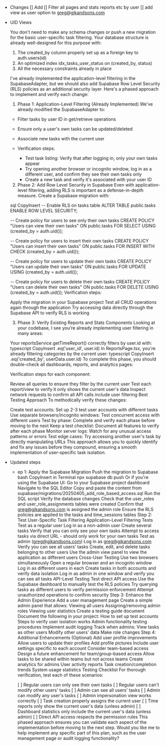 - Changes
    [] Add 
    [] Filter all pages and stats reports etc by user
    [] add view as user option to greg@gjkandsons.com


- UID Views

    You don't need to make any schema changes or push a new migration for the basic user-specific task filtering. Your database structure is already well-designed for this purpose with:

    1. The created_by column properly set up as a foreign key to auth.users(id)
    2. An optimized index idx_tasks_user_status on (created_by, status)
    3. All the necessary constraints already in place
    
    I've already implemented the application-level filtering in the SupabaseAdapter, but we should also add Supabase Row Level Security (RLS) policies as an additional security layer. Here's a phased approach to implement and verify each change:

    1. Phase 1: Application-Level Filtering (Already Implemented)
    We've already modified the SupabaseAdapter to:

    - Filter tasks by user ID in get/retrieve operations
    - Ensure only a user's own tasks can be updated/deleted
    - Associate new tasks with the current user
    
    - Verification steps:

        - Test task listing: Verify that after logging in, only your own tasks appear
        - Try opening another browser or incognito window, log in as a different user, and confirm they see their own tasks only
        - Create a new task and verify it's associated with your user ID

    2. Phase 2: Add Row Level Security in Supabase
    Even with application-level filtering, adding RLS is important as a defense-in-depth measure. Create a Supabase migration with:

    sql
    CopyInsert
    -- Enable RLS on tasks table
    ALTER TABLE public.tasks ENABLE ROW LEVEL SECURITY;

    -- Create policy for users to see only their own tasks
    CREATE POLICY "Users can view their own tasks" 
    ON public.tasks FOR SELECT 
    USING (created_by = auth.uid());

    -- Create policy for users to insert their own tasks
    CREATE POLICY "Users can insert their own tasks" 
    ON public.tasks FOR INSERT 
    WITH CHECK (created_by = auth.uid());

    -- Create policy for users to update their own tasks
    CREATE POLICY "Users can update their own tasks" 
    ON public.tasks FOR UPDATE 
    USING (created_by = auth.uid());

    -- Create policy for users to delete their own tasks
    CREATE POLICY "Users can delete their own tasks" 
    ON public.tasks FOR DELETE 
    USING (created_by = auth.uid());
    Verification steps:

    Apply the migration in your Supabase project
    Test all CRUD operations again through the application
    Try accessing data directly through the Supabase API to verify RLS is working

    3. Phase 3: Verify Existing Reports and Stats Components
    Looking at your codebase, I see you're already implementing user filtering in many areas:

    Your reportsService.getTimeReport() correctly filters by user.id with:
    typescript
    CopyInsert
    .eq('user_id', user.id)
    In ReportsPage.tsx, you're already filtering categories by the current user:
    typescript
    CopyInsert
    .eq('created_by', userData.user.id)
    To complete this phase, you should double-check all dashboards, reports, and analytics pages:

    Verification steps for each component:

    Review all queries to ensure they filter by the current user
    Test each report/view to verify it only shows the current user's data
    Inspect network requests to confirm all API calls include user filtering
    Best Testing Approach
    To methodically verify these changes:

    Create test accounts: Set up 2-3 test user accounts with different tasks
    Use separate browsers/incognito windows: Test concurrent access with different users
    Test by phase: Complete and verify each phase before moving to the next
    Keep a test checklist: Document all features to verify after each phase
    Monitor server logs: Watch for any unusual access patterns or errors
    Test edge cases: Try accessing another user's task by directly manipulating URLs
    This approach allows you to quickly identify and fix any issues before they compound, ensuring a smooth implementation of user-specific task isolation.

- Updated steps
    - ep 1: Apply the Supabase Migration
        Push the migration to Supabase
        bash
        CopyInsert in Terminal
        npx supabase db push
        Or if you're using the Supabase UI:
        Go to your Supabase project dashboard
        Navigate to the SQL Editor
        Copy and paste the content from supabase/migrations/20250405_add_role_based_access.sql
        Run the SQL script
        Verify the database changes
        Check that the user_roles and user_role_assignments tables were created
        Confirm that greg@gjkandsons.com is assigned the admin role
        Ensure the RLS policies are applied to the tasks and time_sessions tables
        Step 2: Test User-Specific Task Filtering
        Application-Level Filtering Tests
        Test as a regular user
        Log in as a non-admin user
        Create several tasks
        Verify that you can only see your own tasks
        Attempt to access tasks via direct URL - should only work for your own tasks
        Test as admin (greg@gjkandsons.com)
        Log in as greg@gjkandsons.com
        Verify you can see all users' tasks
        Create, edit, and delete tasks belonging to other users
        Use the admin view panel to view the application as different users
        Cross-User Testing
        Use two browsers simultaneously
        Open a regular browser and an incognito window
        Log in as different users in each
        Create tasks in both accounts and verify data isolation
        Log in as admin in one window and verify you can see all tasks
        API-Level Testing
        Test direct API access
        Use the Supabase dashboard to manually test the RLS policies
        Try querying tasks as different users to verify permission enforcement
        Attempt unauthorized operations to confirm security
        Step 3: Enhance the Admin Experience
        Add a user management page Create a simple admin panel that allows:
        Viewing all users
        Assigning/removing admin roles
        Viewing user statistics
        Create a testing guide document Document the following in your project:
        How to set up test accounts
        Steps to verify user isolation works
        Admin functionality testing procedures
        Implement audit logging Track when admins:
        View tasks as other users
        Modify other users' data
        Make role changes
        Step 4: Additional Enhancements (Optional)
        Add user profile improvements
        Allow users to update their profiles
        Add profile pictures
        Include user settings specific to each account
        Consider team-based access
        Design a future enhancement for team/group-based access
        Allow tasks to be shared within teams but not across teams
        Create analytics for admins
        User activity reports
        Task creation/completion trends
        System usage statistics
        Testing Checklist
        For thorough verification, test each of these scenarios:

        [ ] Regular users can only see their own tasks
        [ ] Regular users can't modify other users' tasks
        [ ] Admin can see all users' tasks
        [ ] Admin can modify any user's tasks
        [ ] Admin impersonation view works correctly
        [ ] Task creation properly assigns the current user
        [ ] Time reports only show the current user's data (unless admin)
        [ ] Dashboard statistics only include the current user's data (unless admin)
        [ ] Direct API access respects the permission rules
        This phased approach ensures you can validate each aspect of the implementation before moving to the next step. Would you like me to help implement any specific part of this plan, such as the user management page or audit logging functionality?